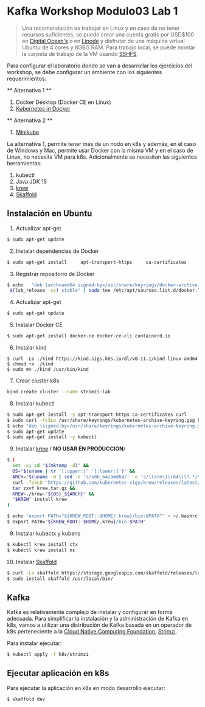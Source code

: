# Kafka Workshop Modulo03 Lab 1

> Una recomendación es trabajar en Linux y en caso de no tener recursos suficientes, se puede crear una cuenta
gratis por USD$100 en [Digital Ocean's](https://try.digitalocean.com/freetrialoffer) o en [Linode](https://www.linode.com/lp/free-credit-100) y disfrutar de una máquina virtual Ubuntu de 4 cores
y 8GBG RAM. Para trabajo local, se puede montar la carpeta de trabajo de la VM usando [SSHFS](https://www.digitalocean.com/community/tutorials/how-to-use-sshfs-to-mount-remote-file-systems-over-ssh).

Para configurar el laboratorio donde se van a desarrollar los ejercicios del workshop,
se debe configurar un ambiente con los siguientes requerimientos:

** Alternativa 1 **

1. Docker Desktop (Docker CE en Linux)
2. [Kubernetes in Docker](https://kind.sigs.k8s.io/)

** Alternativa 2 **

1. [Minikube](https://minikube.sigs.k8s.io/docs/start/)

La alternativa 1, permite tener más de un nodo en k8s y además, en el caso de Windows y Mac, permite usar Docker 
con la misma VM y en el caso de Linux, no necesita VM para k8s. Adicionalmente se necesitan las siguientes
herramientas:

1. kubectl
2. Java JDK 15
3. [krew](https://krew.sigs.k8s.io/)
4. [Skaffold](https://skaffold.dev/)

## Instalación en Ubuntu

1. Actualizar apt-get

```bash 
$ sudo apt-get update
```

2. Instalar dependencias de Docker 

```bash 
$ sudo apt-get install     apt-transport-https     ca-certificates     curl     gnupg     lsb-release
```

3. Registrar repositorio de Docker

```bash 
$ echo   "deb [arch=amd64 signed-by=/usr/share/keyrings/docker-archive-keyring.gpg] https://download.docker.com/linux/ubuntu \
 $(lsb_release -cs) stable" | sudo tee /etc/apt/sources.list.d/docker.list > /dev/null
```

4. Actualizar apt-get

```bash 
$ sudo apt-get update
```

5. Instalar Docker CE

```bash 
$ sudo apt-get install docker-ce docker-ce-cli containerd.io
```

6. Instalar kind
   
```
$ curl -Lo ./kind https://kind.sigs.k8s.io/dl/v0.11.1/kind-linux-amd64
$ chmod +x ./kind
$ sudo mv ./kind /usr/bin/kind
```

7. Crear cluster k8s
   
```bash
kind create cluster --name strimzi-lab
```

8. Instalar kubectl

```bash
$ sudo apt-get install -y apt-transport-https ca-certificates curl
$ sudo curl -fsSLo /usr/share/keyrings/kubernetes-archive-keyring.gpg https://packages.cloud.google.com/apt/doc/apt-key.gpg
$ echo "deb [signed-by=/usr/share/keyrings/kubernetes-archive-keyring.gpg] https://apt.kubernetes.io/ kubernetes-xenial main" | sudo tee /etc/apt/sources.list.d/kubernetes.list
$ sudo apt-get update
$ sudo apt-get install -y kubectl
```

9. Instalar [krew](https://krew.sigs.k8s.io/) / **NO USAR EN PRODUCCION**/

```bash
$ (
  set -x; cd "$(mktemp -d)" &&
  OS="$(uname | tr '[:upper:]' '[:lower:]')" &&
  ARCH="$(uname -m | sed -e 's/x86_64/amd64/' -e 's/\(arm\)\(64\)\?.*/\1\2/' -e 's/aarch64$/arm64/')" &&
  curl -fsSLO "https://github.com/kubernetes-sigs/krew/releases/latest/download/krew.tar.gz" &&
  tar zxvf krew.tar.gz &&
  KREW=./krew-"${OS}_${ARCH}" &&
  "$KREW" install krew
)

$ echo 'export PATH="${KREW_ROOT:-$HOME/.krew}/bin:$PATH"' > ~/.bashrc
$ export PATH="${KREW_ROOT:-$HOME/.krew}/bin:$PATH"
```

9. Instalar kubectx y kubens

```bash
$ kubectl krew install ctx
$ kubectl krew install ns
```

10. Instalar [Skaffold](https://skaffold.dev/)

```bash
$ curl -Lo skaffold https://storage.googleapis.com/skaffold/releases/latest/skaffold-linux-amd64 && \
$ sudo install skaffold /usr/local/bin/
```

## Kafka

Kafka es relativamente complejo de instalar y configurar en forma adecuada. Para simplificar la instalación y
la administración de Kafka en k8s, vamos a utilizar una distribución de Kafka basada en un operador de k8s
perteneciente a la [Cloud Native Computing Foundation](https://www.cncf.io/), [Strimzi](https://strimzi.io/).

Para instalar ejecutar:

```bash
$ kubectl apply -f k8s/strimzi
```

## Ejecutar aplicación en k8s

Para ejecutar la aplicación en k8s en modo desarrollo ejecutar:

```bash
$ skaffold dev
```
